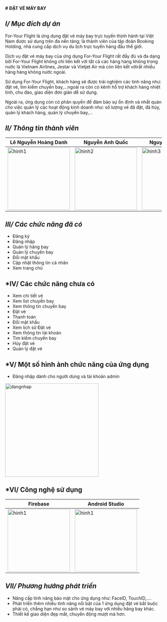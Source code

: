 **# ĐẶT VÉ MÁY BAY**
## *I/ Mục đích dự án*

For-Your Flight là ứng dụng đặt vé máy bay trực tuyến thịnh hành tại Việt Nam được sử dụng trên đa nền tảng; là thành viên của tập đoàn Booking Holding, nhà cung cấp dịch vụ du lịch trực tuyến hàng đầu thế giới.

Dịch vụ đặt vé máy bay của ứng dụng For-Your Flight rất đầy đủ và đa dạng bởi For-Your Flight không chỉ liên kết với tất cả các hãng hàng không trong nước là Vietnam Airlines, Jestar và Vietjet Air mà còn liên kết vớirất nhiều hãng hàng không nước ngoài.

Sử dụng For-Your Flight, khách hàng sẽ được trải nghiệm các tính năng như: đặt vé, tìm kiếm chuyến bay,...ngoài ra còn có kênh hỗ trợ khách hàng nhiệt tình, chu đáo, giao diện đơn giản dễ sử dụng.

Ngoài ra, ứng dụng còn có phân quyền để đảm bảo sự ổn định và nhất quán cho việc quản lý các hoạt động kinh doanh như: số lượng vé đã đặt, đã hủy, quản lý khách hàng, quản lý chuyến bay,...

## *II/ Thông tin thành viên*
|Lê Nguyễn Hoàng Danh|Nguyễn Anh Quốc|Nguyễn Đình Chiến|Nguyễn Hoàng Đăng|
|--------------------|---------------|-----------------|-----------------|
|<img src="https://github.com/AnhQuoc203/Nhom6_DatVeMayBay_T5_Ca3/assets/118030966/e87d7b2f-32e3-4947-8529-f661f9444bc7" alt="hinh1" width="200" />|<img src="https://github.com/AnhQuoc203/Nhom6_DatVeMayBay_T5_Ca3/assets/118030966/e24c3209-2a68-495f-9d06-fade2a860a23" alt="hinh2" width="200" />|<img src="https://github.com/AnhQuoc203/Nhom6_DatVeMayBay_T5_Ca3/assets/118030966/6f9e3c70-8095-457c-a61c-97c5ea8cbfa6" alt="hinh3" width="200" />|<img src="https://github.com/AnhQuoc203/Nhom6_DatVeMayBay_T5_Ca3/assets/118030966/0d553273-5b68-4382-9b86-be23a67a6b82" alt="hinh4" width="200" />|
## *III/ Các chức năng đã có*
- Đăng ký
- Đăng nhập
- Quản lý hãng bay
- Quản lý chuyến bay
- Đổi mật khẩu
- Cập nhật thông tin cá nhân
- Xem trang chủ
## *IV/ Các chức năng chưa có
- Xem chi tiết vé
- Xem list chuyến bay
- Xem thông tin chuyến bay
- Đặt vé
- Thanh toán 
- Đổi mật khẩu
- Xem lịch sử Đặt vé
- Xem thông tin tài khoản
- Tìm kiếm chuyến bay
- Hủy đặt vé
- Quản lý đặt vé
## *V/ Một số hình ảnh chức năng của ứng dụng
- Đăng nhập dành cho người dùng và tài khoản admin
<img src="https://github.com/AnhQuoc203/Nhom6_DatVeMayBay_T5_Ca3/assets/118030966/b1fcd433-a064-4a97-b892-a985be047245" alt="dangnhap" width="300" />

## *VI/ Công nghệ sử dụng
|Firebase|Android Studio|
|--------|--------------|
|<img src="https://github.com/AnhQuoc203/Nhom6_DatVeMayBay_T5_Ca3/assets/118030966/c6636c05-e7ab-4e37-b7ff-1f1a1564cda4" alt="hinh1" width="200" />|<img src="https://github.com/AnhQuoc203/Nhom6_DatVeMayBay_T5_Ca3/assets/118030966/5ae8a48e-3eb2-43f9-a5f3-82697f40ec72" alt="hinh1" width="200" />|
## *VII/ Phương hướng phát triển*
- Nâng cấp tính năng bảo mật cho ứng dụng như: FaceID, TouchID,....
- Phát triển thêm nhiều tính năng nổi bật của 1 ứng dụng đặt vé bắt buộc phải có, chẳng hạn như so sánh vé máy bay với nhiều hãng bay khác.
- Thiết kế giao diện đẹp mắt, chuyển động mượt mà hơn.





